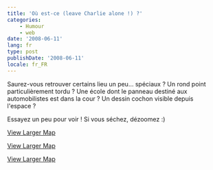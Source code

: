 ```yaml
---
title: 'Où est-ce (leave Charlie alone !) ?'
categories:
    - Humour
    - web
date: '2008-06-11'
lang: fr
type: post
publishDate: '2008-06-11'
locale: fr_FR
---
```


Saurez-vous retrouver certains lieu un peu… spéciaux&nbsp;? Un rond point particulièrement tordu&nbsp;? Une école dont le panneau destiné aux automobilistes est dans la cour&nbsp;? Un dessin cochon visible depuis l'espace&nbsp;?

Essayez un peu pour voir&nbsp;! Si vous séchez, dézoomez&nbsp;:)

[View Larger Map](https://maps.google.fr/maps?f=q&amp;hl=en&amp;geocode=&amp;q=51.562839,-1.771452&amp;ie=UTF8&amp;t=k&amp;ll=51.562839,-1.771452&amp;spn=0.018672,0.036478&amp;z=18&amp;iwloc=addr&amp;source=embed&amp;output=classic&amp;dg=brw)

[View Larger Map](https://maps.google.fr/maps?f=q&amp;hl=en&amp;geocode=&amp;q=48.842721,%2B2.279288&amp;ie=UTF8&amp;t=k&amp;spn=0.019768,0.036478&amp;z=18&amp;iwloc=addr&amp;source=embed&amp;output=classic&amp;dg=brw)

[View Larger Map](https://maps.google.fr/maps?f=q&amp;hl=en&amp;geocode=&amp;q=45.426995,%2B4.39146&amp;ie=UTF8&amp;t=k&amp;spn=0.021081,0.036478&amp;z=20&amp;iwloc=addr&amp;source=embed&amp;output=classic&amp;dg=brw)
